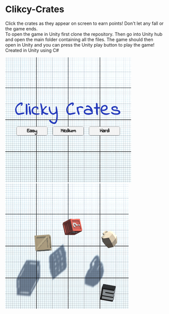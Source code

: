 # Clikcy-Crates
Click the crates as they appear on screen to earn points!  Don't let any fall or the game ends.  
To open the game in Unity first clone the repository.  Then go into Unity hub and open the main folder containing all the files.  The game should then open in Unity and you can press the Unity play button to play the game!
Created in Unity using C#

![Main Menu](https://github.com/JustinBifeld/Clikcy-Crates/blob/master/Assets/Clicky-Crates-MainMenu-Image.png)                                            ![Gameplay](https://github.com/JustinBifeld/Clikcy-Crates/blob/master/Assets/Clicky-Crates-Gameplay-Image.png)      
